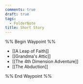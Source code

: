 ```yaml
---
comments: true
draft: true
tags:
  - FolderNote
title: Short Story
---
```

%% Begin Waypoint %%

- [[A Leap of Faith]]
- [[Grandma's Attic]]
- [[The 4th Dimension Adventure]]
- [[The Abduction]]

%% End Waypoint %%
